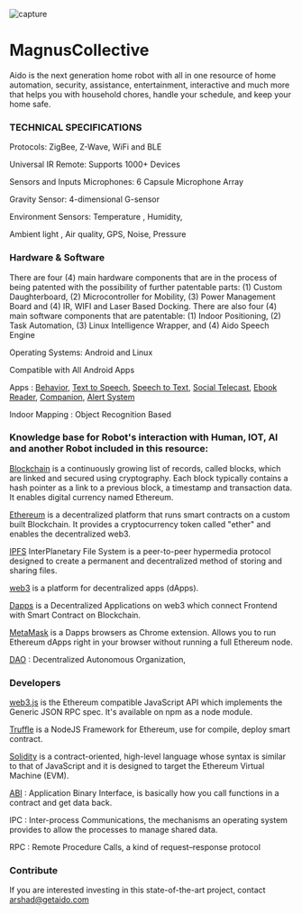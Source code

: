 ![capture](https://user-images.githubusercontent.com/33899852/33932221-59d664a2-e018-11e7-87e0-05b2237eeec6.PNG)
# MagnusCollective
Aido is the next generation home robot with all in one resource of home automation, security, assistance, entertainment, interactive and much more that helps you with household chores, handle your schedule, and keep your home safe.

### TECHNICAL SPECIFICATIONS

Protocols: ZigBee, Z-Wave, WiFi and BLE

Universal IR Remote: Supports 1000+ Devices

 

Sensors and Inputs
Microphones:  6 Capsule Microphone Array

Gravity Sensor:  4-dimensional  G-sensor

Environment Sensors: Temperature , Humidity,

Ambient light , Air quality,  GPS, Noise, Pressure


### Hardware & Software

There are four (4) main hardware components that are in the process of being patented with the possibility of further patentable parts: (1) Custom Daughterboard, (2) Microcontroller for Mobility, (3) Power Management Board and (4) IR, WIFI and Laser Based Docking.
There are also four (4) main software components that are patentable: (1) Indoor Positioning, (2) Task Automation, (3) Linux Intelligence Wrapper, and (4)  Aido Speech Engine


Operating Systems:  Android and Linux

Compatible with All Android Apps

Apps : [Behavior](https://github.com/adi1001/MagnusCollective/tree/master/Robot%20Scripts/MainRobot_Script/Behavior), [Text to Speech](https://github.com/adi1001/MagnusCollective/tree/master/Robot%20Scripts/MainRobot_Script/SpeechToText), [Speech to Text](https://github.com/adi1001/MagnusCollective/tree/master/Robot%20Scripts/MainRobot_Script/SpeechToText), [Social Telecast](https://github.com/adi1001/MagnusCollective/tree/master/Robot%20Scripts/Android_Apps_Script/SocialTelecastApp), [Ebook Reader](https://github.com/adi1001/MagnusCollective/tree/master/Robot%20Scripts/Android_Apps_Script/E-BookReader), [Companion](https://github.com/adi1001/MagnusCollective/tree/master/Robot%20Scripts/MainRobot_Script/Companion),  [Alert System](https://github.com/adi1001/MagnusCollective/tree/master/Robot%20Scripts/Android_Apps_Script/AlertSystem)

Indoor Mapping : Object Recognition Based


### Knowledge base for Robot's interaction with Human, IOT, AI and another Robot included in this resource:

[Blockchain](https://www.blockchain.com/) is a continuously growing list of records, called blocks, which are linked and secured using cryptography. Each block typically contains a hash pointer as a link to a previous block, a timestamp and transaction data. It enables digital currency named Ethereum.

[Ethereum](https://ethereum.org/) is a decentralized platform that runs smart contracts on a custom built Blockchain. It provides a cryptocurrency token called "ether" and enables the decentralized web3.

[IPFS](https://ipfs.io/) InterPlanetary File System is a peer-to-peer hypermedia protocol designed to create a permanent and decentralized method of storing and sharing files. 

[web3](http://ethdocs.org/en/latest/introduction/web3.html) is a platform for decentralized apps (dApps).

[Dapps](http://www.ethereumwiki.com/ethereum-wiki/dapps/) is a Decentralized Applications on web3 which connect Frontend with Smart Contract on Blockchain.

[MetaMask](https://metamask.io/) is a Dapps browsers as Chrome extension. Allows you to run Ethereum dApps right in your browser without running a full Ethereum node.

[DAO](https://ethereum.org/dao) : Decentralized Autonomous Organization,

### Developers

[web3.js](https://github.com/ethereum/web3.js/) is the Ethereum compatible JavaScript API which implements the Generic JSON RPC spec. It's available on npm as a node module.

[Truffle](https://github.com/trufflesuite/truffle) is a NodeJS Framework for Ethereum, use for compile, deploy smart contract.

[Solidity](http://solidity.readthedocs.io/en/latest/#solidity) is a contract-oriented, high-level language whose syntax is similar to that of JavaScript and it is designed to target the Ethereum Virtual Machine (EVM).

[ABI](https://github.com/ethereum/wiki/wiki/Ethereum-Contract-ABI) : Application Binary Interface, is basically how you call functions in a contract and get data back.

IPC : Inter-process Communications, the mechanisms an operating system provides to allow the processes to manage shared data.

RPC : Remote Procedure Calls, a kind of request–response protocol

### Contribute
If you are interested investing in this state-of-the-art project, contact arshad@getaido.com
